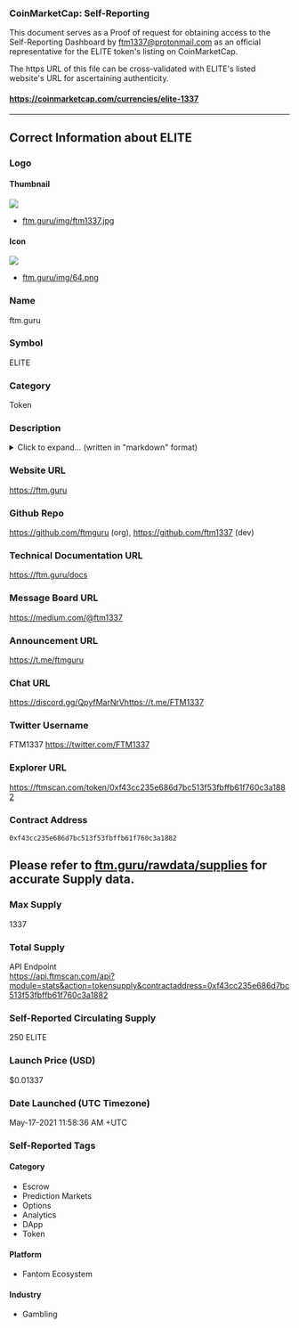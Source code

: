 ### CoinMarketCap: Self-Reporting

This document serves as a Proof of request for obtaining access to the Self-Reporting Dashboard by ftm1337@protonmail.com as an official representative for the ELITE token's listing on CoinMarketCap.

The https URL of this file can be cross-validated with ELITE's listed website's URL for ascertaining authenticity.
#### https://coinmarketcap.com/currencies/elite-1337

----

## Correct Information about ELITE
### Logo
#### Thumbnail
![](https://ftm.guru/img/ftm1337.jpg)
- [ftm.guru/img/ftm1337.jpg](https://ftm.guru/img/ftm1337.jpg)
#### Icon
![](https://ftm.guru/img/64.png)
- [ftm.guru/img/64.png](https://ftm.guru/img/64.png)
### Name
ftm.guru
### Symbol
ELITE
### Category
Token

### Description

<details><summary>Click to expand... (written in "markdown" format)</summary>

# Introduction to ftm.guru
A Multi-faceted growth hacker for indie projects, [**ftm.guru**](https://ftm.guru) provides numerous Tools, Services and niche utility-applications to users and bespoke product customization, liquidity enhancement, tailored smart contract solutions and data analytics products to De-Fi innovators. 
The Guru Network has something to offer for everyone.
# Eliteness
ELITE token serves as the key to access the premium services offered on ftm.guru, with tier-levels classified as the Eliteness, gained by holding [**ELITE**](https://ftmscan.com/token/0xf43Cc235E686d7BC513F53Fbffb61F760c3a1882).
## LF - LITE Farmlands
A custom "Farm-Maker" program that lets anyone create a farm for any token without any extra charges, supporting all types of tokens, even without special permissions. Other users can [**access LF**](https://ftm.guru/LF) to farm with their favorite projects and tokens.
### The YieldState
[**The YieldState**](https://ftm.guru/YS) is the in-house farm for ELITE that rewards long-term liquidity providers in support of ftm.guru
### XELITE
[**The xELITE**](https://ftm.guru/xelite) is an interest-bearing, over-collateralized form of ELITE. In contrast, it is abundant in fungibility and yet envelopes all the qualities of its underlying. XELITE introduces a novel approach that enables a unique kind of Yield farming - "Parallel Farming", enabling a single asset to participate in multiple yield farming opportunities together at once. XELITE also fractionalized a Wei of ELITE according to the minting ratio, which grows unidirectionally.
## Airdrop Tools
An innovative [**ERC20 distributor**](https://ftm.guru/airdrop) that can serve tokens to hundreds of addresses within 1 second.
[**NFT airdropper**](https://ftm.guru/nftdrop) that supports ERC721 & ERC1155 tokens to be sent to custom lists of receivers within a single transaction to save time, effort and money.
## B.O. - Binary Options Market
The First [**Binary Options platform**](https://ftm.guru/bo) on Fantom Opera that offers multiple markets and contract durations, like FTMUSD weekly Options.
## Elcrow
An Escrow servie based on allowances instead of direct order: I helps two parties exchange any custom assets in a truustless and tamper-proof manner.
# Public Services
(Free services, that don't require web3-logins)
## FantomMarketCap - FMC
The [**FantomMarketCap**](https://fmc.guru), inspired by CoinMarketCap, serves on-chain data directly from Opera in real-time with Zero-lag.
Its [**List of Top Fantom DEXes**](https://fmc.guru/dex) is widely known for benchmarking all active on-chain markets in the Fantom community.
## FantomScan
The [**FantomScan**](https://ftm.guru/fantomscan) was born when ftmscan explorer went offline for a week. It provides a lightweight dashboard to query blockchain in a user-friendly manner. It is also the first Gas fee analytics service that suggests optimal transaction prices for generic calls.
## Dex-Pair Explorer
The only [**universal AMM analyzer dApp**](https://ftm.guru/pair) on Fantom that tracks more than 10000 market pairs from over 35 DEXes of Fantom, providing crucial trade data such as all-time trade histories and liquidity health analysis.
## Liquidity Finder
A tool that scorches all on-chain DEXes to spot themost liquid markets for any input token. Also provides a "best buy" and "best sell" "Route" to make it easy to make manual tranactions that optimize returns for assets that lack 3rd-party aggregation services.
## Exarb
An Arbitration spotting service that can spot arbitrage opportunities for any token that has active liquidity across 2 or more markets. It uses a cmbination of heuristics and calculus to define the most profitable flash-loaning "Routes".
## The Approver
The [**Approver tool**](https://ftm.guru/approver) enables everyone to create allowance, edit or modify spending limits, grant infinite permissions or Revoke any of these easily.
Two intuitive functions, "Soft Approve" and "Hard Approve" make editing allowances on Smart Contracts a lot quicker and comfortable, even for Mobile users.
## Ape-List
[**The Ape List**](https://ftm.guru/apelist) scans the Fantom Opera for latest markets created on its DEXes and brings forward an overview of the most recent markets, that help in early-phase discovery of assets.
# GUESTS Index Fund
["**Guests of the Elite Opera**"](https://medium.com/@ftm1337/xelite-index-fund-621ba8363ad4) or $GUESTS, is an Index Fund Offering that consists of foundational cryptocurrencies like BTC, ETH, BNB, FTM and primary stablecoins like USDC, MIM & DAI. It auto-rebalances your portfolio based on maintaing equivalent weight-oriented exposure to the underlying tokens, and earn extra yield by harnessing the strategically designed volatility inherent in this basket of assets.
# Gaming & Gambling
ftm.guru is also the First [**Multi-Game Casino**](https://ftm.guru/casino) on Fantom Opera that offers a wide array of gambling options based on an optimized randomness algorithm. Popular titles include multiplayer and singleplayer games such as the CoinFlip, Jackpot and a game of Infinite Lotto.

</details>

### Website URL
<https://ftm.guru>
### Github Repo
<https://github.com/ftmguru> (org), <https://github.com/ftm1337> (dev)
### Technical Documentation URL
<https://ftm.guru/docs>
### Message Board URL
<https://medium.com/@ftm1337>
### Announcement URL
<https://t.me/ftmguru>
### Chat URL
<https://discord.gg/QpyfMarNrVhttps://t.me/FTM1337>
### Twitter Username
FTM1337 <https://twitter.com/FTM1337>
### Explorer URL
<https://ftmscan.com/token/0xf43cc235e686d7bc513f53fbffb61f760c3a1882>
### Contract Address
`0xf43cc235e686d7bc513f53fbffb61f760c3a1882`

## **Please refer to [ftm.guru/rawdata/supplies](https://ftm.guru/rawdata/supplies) for accurate Supply data.**

### Max Supply
1337
### Total Supply
API Endpoint  
<https://api.ftmscan.com/api?module=stats&action=tokensupply&contractaddress=0xf43cc235e686d7bc513f53fbffb61f760c3a1882>
### Self-Reported Circulating Supply
250 ELITE
### Launch Price (USD)
$0.01337
### Date Launched (UTC Timezone)
May-17-2021 11:58:36 AM +UTC
### Self-Reported Tags
#### Category
- Escrow
- Prediction Markets
- Options
- Analytics
- DApp
- Token

#### Platform
- Fantom Ecosystem

#### Industry
- Gambling
